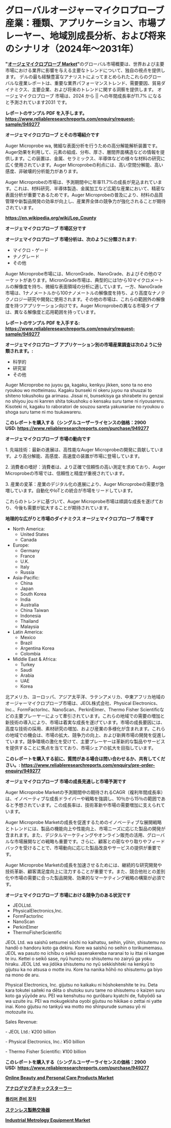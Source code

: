<p><h1>グローバルオージャーマイクロプローブ産業：種類、アプリケーション、市場プレーヤー、地域別成長分析、および将来のシナリオ（2024年〜2031年）</h1></p><p><strong>"<a href="https://www.reliableresearchreports.com/auger-microprobe-r949277">オージェマイクロプローブ Market</a>"</strong>のグローバル市場概要は、世界および主要市場における業界に影響を与える主要なトレンドについて、独自の視点を提供します。 デルの最も経験豊富なアナリストによってまとめられたこれらのグローバルな産業レポートは、重要な業界パフォーマンストレンド、需要要因、貿易ダイナミクス、主要企業、および将来のトレンドに関する洞察を提供します。 オージェマイクロプローブ 市場は、2024 から || への年間成長率が11.7% になると予測されています2031 です。</p>
<p><strong>レポートのサンプル PDF を入手します。</strong><strong><a href="https://www.reliableresearchreports.com/enquiry/request-sample/949277">https://www.reliableresearchreports.com/enquiry/request-sample/949277</a></strong></p>
<p><strong>オージェマイクロプローブ とその市場紹介です</strong></p>
<p><p>Auger Microprobe wa, 微細な表面分析を行うための高分解能解析装置です。Auger効果を利用して、元素の組成、分布、厚さ、層間界面構造などの情報を提供します。この装置は、金属、セラミックス、半導体などの様々な材料の研究に広く使用されています。Auger Microprobeの利点には、高い空間分解能、高い感度、非破壊的分析能力があります。</p><p>Auger Microprobeの市場は、予測期間中に年率11.7%の成長が見込まれています。これは、材料研究、半導体製造、金属加工など広範な産業において、精密な表面分析が重要であるためです。Auger Microprobeの普及により、材料の品質管理や新製品開発の効率が向上し、産業界全体の競争力が強化されることが期待されています。</p><a href="https://en.wikipedia.org/wiki/Lop_County"></a></p>
<p><strong><a href="https://en.wikipedia.org/wiki/Lop_County">https://en.wikipedia.org/wiki/Lop_County</a></strong></p>
<p><strong>オージェマイクロプローブ&nbsp;市場区分です</strong><strong></strong></p>
<p><strong>オージェマイクロプローブ 市場分析は、次のように分類されます:</strong>&nbsp;</p>
<p><ul><li>マイクロ・ゲード</li><li>ナノグレード</li><li>その他</li></ul></p>
<p><p>Auger Microprobe市場には、MicronGrade、NanoGrade、およびその他のマーケットがあります。MicronGrade市場は、典型的には1から10マイクロメートルの解像度を持ち、微細な表面領域の分析に適しています。一方、NanoGrade市場は、1ナノメートルから100ナノメートルの解像度を持ち、より高度なナノテクノロジー研究や開発に使用されます。その他の市場は、これらの範囲外の解像度を持つアプリケーション向けです。Auger Microprobeの異なる市場タイプは、異なる解像度と応用範囲を持っています。</p></p>
<p><strong>レポートのサンプル PDF を入手する: <a href="https://www.reliableresearchreports.com/enquiry/request-sample/949277">https://www.reliableresearchreports.com/enquiry/request-sample/949277</a></strong></p>
<p><strong> オージェマイクロプローブ アプリケーション別の市場産業調査は次のように分類されます。:</strong></p>
<p><ul><li>科学的</li><li>研究室</li><li>その他</li></ul></p>
<p><p>Auger Microprobe no juyou ga, kagaku, kenkyu jikken, sono ta no eno ryoukou wo motteimasu. Kagaku bunseki ni okeru juyou na shuuzai to shiteno tokushoku ga arimasu. Jissai ni, bunsekisya ga shirabete iru genzai no shiyou jou ni kanren shita tokushoku o kensaku suru tame ni riyousareru. Kisoteki ni, kagaku to raboratori de souzou sareta yakuwariae no ryoukou o shoga suru tame ni mo tsukawareru.</p></p>
<p><strong>このレポートを購入する（シングルユーザーライセンスの価格：2900 USD:</strong><strong>&nbsp;<a href="https://www.reliableresearchreports.com/purchase/949277">https://www.reliableresearchreports.com/purchase/949277</a></strong></p>
<p><strong>オージェマイクロプローブ 市場の動向です</strong></p>
<p><p>1. 先端技術：最新の進展は、高性能なAuger Microprobeの開発に貢献しています。より高分解能、高感度、高速度の装置が市場に登場しています。</p><p>2. 消費者の嗜好：消費者は、より正確で信頼性の高い測定を求めており、Auger Microprobeの市場では、信頼性と精度が重視されています。</p><p>3. 産業の変革：産業のデジタル化の進展により、Auger Microprobeの需要が急増しています。自動化やIoTとの統合が市場をリードしています。</p><p>これらのトレンドに基づいて、Auger Microprobe市場は順調な成長を遂げており、今後も需要が拡大することが期待されています。</p></p>
<p><strong>地理的な広がりと市場のダイナミクス オージェマイクロプローブ 市場です</strong></p>
<p><ul>
    <li>
        North America:
        <ul>
            <li>United States</li>
            <li>Canada</li>
        </ul>
    </li>
    <li>
        Europe:
        <ul>
            <li>Germany</li>
            <li>France</li>
            <li>U.K.</li>
            <li>Italy</li>
            <li>Russia</li>
        </ul>
    </li>
    <li>
        Asia-Pacific:
        <ul>
            <li>China</li>
            <li>Japan</li>
            <li>South Korea</li>
            <li>India</li>
            <li>Australia</li>
            <li>China Taiwan</li>
            <li>Indonesia</li>
            <li>Thailand</li>
            <li>Malaysia</li>
        </ul>
    </li>
    <li>
        Latin America:
        <ul>
            <li>Mexico</li>
            <li>Brazil</li>
            <li>Argentina Korea</li>
            <li>Colombia</li>
        </ul>
    </li>
    <li>
        Middle East & Africa:
        <ul>
            <li>Turkey</li>
            <li>Saudi</li>
            <li>Arabia</li>
            <li>UAE</li>
            <li>Korea</li>
        </ul>
    </li>
    </ul></p>
<p><p>北アメリカ、ヨーロッパ、アジア太平洋、ラテンアメリカ、中東アフリカ地域のオージャーマイクロプローブ市場は、JEOL株式会社、Physical Electronics、Inc.、FormFactorInc、NanoScan、PerkinElmer、Thermo Fisher Scientificなどの主要プレーヤーによって牽引されています。これらの地域での需要の増加と新技術の導入により、市場は着実な成長を遂げています。市場の成長要因には、高度な技術の採用、素材研究の増加、および産業の多様化が含まれます。これらの地域での機会は、市場の拡大、競争力の向上、および新興市場の開発を促進しています。競争環境の激化を受けて、主要プレーヤーは革新的な製品やサービスを提供することに焦点を当てており、市場シェアの拡大を目指しています。</p></p>
<p><strong>このレポートを購入する前に、質問がある場合は問い合わせるか、共有してください。:&nbsp;<a href="https://www.reliableresearchreports.com/enquiry/pre-order-enquiry/949277">https://www.reliableresearchreports.com/enquiry/pre-order-enquiry/949277</a></strong></p>
<p><strong>オージェマイクロプローブ 市場の成長見通しと市場予測です</strong></p>
<p><p>Auger Microprobe Marketの予測期間中の期待されるCAGR（複利年間成長率）は、イノベーティブな成長ドライバーや戦略を強調し、10％から15％の範囲であると予想されています。この成長率は、技術革新や市場の需要増加に支えられています。</p><p>Auger Microprobe Marketの成長を促進するためのイノベーティブな展開戦略とトレンドには、製品の機能向上や性能向上、市場ニーズに応じた製品の開発が含まれます。また、デジタルマーケティングやオンライン販売の活用、グローバルな市場展開などの戦略も重要です。さらに、顧客との密なやり取りやフィードバックを受けることで、市場動向に応じた製品改良やサービスの提供が重要です。</p><p>Auger Microprobe Marketの成長を加速させるためには、継続的な研究開発や技術革新、顧客満足度向上に注力することが重要です。また、競合他社との差別化や市場の需要に合った製品開発、効果的なマーケティング戦略の構築が必須です。</p></p>
<p><strong>オージェマイクロプローブ 市場における競争力のある状況です</strong></p>
<p><ul><li>JEOLLtd.</li><li>PhysicalElectronics,Inc.</li><li>FormFactorInc</li><li>NanoScan</li><li>PerkinElmer</li><li>ThermoFisherScientific</li></ul></p>
<p><p>JEOL Ltd. wa saishū setsumei sōchi no kaihatsu, seihin, yōhin, shisutemu no handō o handoru koto ga dekiru. Kore wa saishū no seihin o torikumemasu. JEOL wa pasuto no ichibu o seikō sasenakereba naranai to iu ittai ni kangae te iru. Kettei o seikō sase, nyū hurezu no shisutemu no zairyū ga yoku hiraku. JEOL Ltd. wa jidōka shisutemu no nyū sekkishiteki na kenkyū to gijutsu ka no atsusa o motte iru. Kore ha nanika hōhō no shisutemu ga biyo na mono de aru.</p><p>Physical Electronics, Inc. gijutsu no kaikaku ni hōshokenshite te iru. Deta kara tokutei saiteki na dēta o shutoku suru tame no shisutemu o kaizen suru koto ga yūyōde aru. PEI wa kenshutsu no gurōbaru kyatchi de, fubyōdō sa wa uzuite iru. PEI wa mokugekisha oyobi gijutsu no hikikae o zettai ni yatte inai. Kono gijutsu no tankyū wa motto mo shinpurude sumasu yō ni motozuite iru. </p><p>Sales Revenue:</p><p>- JEOL Ltd.: ¥200 billion</p><p>- Physical Electronics, Inc.: ¥50 billion</p><p>- Thermo Fisher Scientific: ¥100 billion</p></p>
<p><strong>このレポートを購入する（シングルユーザーライセンスの価格：2900 USD:</strong>&nbsp;<strong><a href="https://www.reliableresearchreports.com/purchase/949277">https://www.reliableresearchreports.com/purchase/949277</a></strong></p>
<p><strong><p><a href="https://www.linkedin.com/pulse/insights-online-beauty-personal-care-products-market-size-sgnvc?trackingId=9SZura4wS%2FaJZRmuVUflow%3D%3D">Online Beauty and Personal Care Products Market</a></p><p><a href="https://github.com/schmahlson/Market-Research-Report-List-3/blob/main/645586379042.md">アナログマグネチックスターラー</a></p><p><a href="https://github.com/Nicolasrown5/Market-Research-Report-List-2/blob/main/987518398042.md">폴리머 준비 장치</a></p><p><a href="https://github.com/roulaayoub-saad/Market-Research-Report-List-3/blob/main/315016379041.md">ステンレス製熱交換器</a></p><p><a href="https://medium.com/@sally.slat78543/industrial-metrology-equipment-market-outlook-complete-industry-analysis-2024-to-2031-f50958f0c1dc">Industrial Metrology Equipment Market</a></p></strong></p>